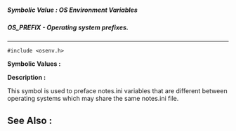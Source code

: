##### Symbolic Value : OS Environment Variables
##### OS_PREFIX - Operating system prefixes.
---
```
#include <osenv.h>
```

**Symbolic Values :**



**Description :**

This symbol is used to preface notes.ini variables that are different between operating systems which may share the same notes.ini file.


**See Also :**
---
